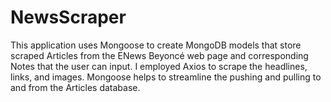 # NewsScraper

This application uses Mongoose to create MongoDB models that store scraped Articles from the ENews Beyoncé web page and corresponding Notes that the user can input. I employed Axios to scrape the headlines, links, and images. Mongoose helps to streamline the pushing and pulling to and from the Articles database.
